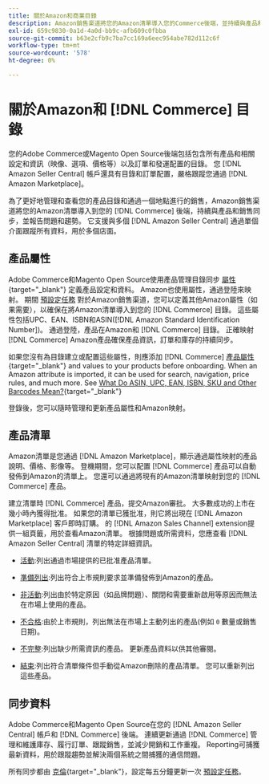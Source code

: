 ```yaml
---
title: 關於Amazon和商業目錄
description: Amazon銷售渠道將您的Amazon清單導入您的Commerce後端，並持續與產品和銷售同步。
exl-id: 659c9830-0a1d-4a0d-bb9c-afb609c0fbba
source-git-commit: b63e2cfb9c7ba7cc169a6eec954abe782d112c6f
workflow-type: tm+mt
source-wordcount: '578'
ht-degree: 0%

---
```


# 關於Amazon和 [!DNL Commerce] 目錄

您的Adobe Commerce或Magento Open Source後端包括包含所有產品和相關設定和資訊（映像、選項、價格等）以及訂單和發運配置的目錄。 您 [!DNL Amazon Seller Central] 帳戶還具有目錄和訂單配置，嚴格跟蹤您通過 [!DNL Amazon Marketplace]。

為了更好地管理和查看您的產品目錄和通過一個地點進行的銷售，Amazon銷售渠道將您的Amazon清單導入到您的 [!DNL Commerce] 後端，持續與產品和銷售同步，並報告問題和趨勢。 它支援與多個 [!DNL Amazon Seller Central] 通過單個介面跟蹤所有資料，用於多個店面。

## 產品屬性

Adobe Commerce和Magento Open Source使用產品管理目錄同步 [屬性](https://docs.magento.com/user-guide/catalog/product-attributes.html){target="_blank"} 定義產品設定和資料。 Amazon也使用屬性，通過登陸來映射。 期間 [預設定任務](./amazon-pre-setup-tasks.md) 對於Amazon銷售渠道，您可以定義其他Amazon屬性（如果需要），以確保在將Amazon清單導入到您的 [!DNL Commerce] 目錄。 這些屬性包括UPC、EAN、ISBN和ASIN([!DNL Amazon Standard Identification Number])。 通過登陸，產品在Amazon和 [!DNL Commerce] 目錄。 正確映射 [!DNL Commerce] Amazon產品確保產品資訊，訂單和庫存的持續同步。

如果您沒有為目錄建立或配置這些屬性，則應添加 [!DNL Commerce] [產品屬性](https://docs.magento.com/user-guide/catalog/product-attributes.html){target="_blank"} and values to your products before onboarding. When an Amazon attribute is imported, it can be used for search, navigation, price rules, and much more. See [What Do ASIN, UPC, EAN, ISBN, SKU and Other Barcodes Mean?](https://sellerskills.com/multi-channel-operations/what-asin-upc-ean-isbn-sku-and-other-barcodes-mean/#what-is-isbn-number){target="_blank"}

登錄後，您可以隨時管理和更新產品屬性和Amazon映射。

## 產品清單

Amazon清單是您通過 [!DNL Amazon Marketplace]，顯示通過屬性映射的產品說明、價格、影像等。 登機期間，您可以配置 [!DNL Commerce] 產品可以自動發佈到Amazon的清單上。 您還可以通過將現有的Amazon清單映射到您的 [!DNL Commerce] 產品。

建立清單時 [!DNL Commerce] 產品，提交Amazon審批。 大多數成功的上市在幾小時內獲得批准。 如果您的清單已獲批准，則它將出現在 [!DNL Amazon Marketplace] 客戶即時訂購。 的 [!DNL Amazon Sales Channel] extension提供一組頁籤，用於查看Amazon清單。 根據問題或所需資料，您應查看 [!DNL Amazon Seller Central] 清單的特定詳細資訊。

- [活動](./active-listings.md):列出通過市場提供的已批准產品清單。

- [準備列出](./ready-to-list.md):列出符合上市規則要求並準備發佈到Amazon的產品。

- [非活動](./inactive-listings.md):列出由於特定原因（如品牌問題）、關閉和需要重新啟用等原因而無法在市場上使用的產品。

- [不合格](./ineligible-listings.md):由於上市規則，列出無法在市場上主動列出的產品(例如 `0` 數量或銷售日期)。

- [不完整](./incomplete-listings.md):列出缺少所需資訊的產品。 更新產品資料以供其他審閱。

- [結束](./ended-listings.md):列出符合清單條件但手動從Amazon刪除的產品清單。 您可以重新列出這些產品。

## 同步資料

Adobe Commerce和Magento Open Source在您的 [!DNL Amazon Seller Central] 帳戶和 [!DNL Commerce] 後端。 連續更新通過 [!DNL Commerce] 管理和維護庫存、履行訂單、跟蹤銷售，並減少開銷和工作重複。 Reporting可捕獲最新資料，用於跟蹤趨勢並解決兩個系統之間捕獲的通信問題。

所有同步都由 [克倫](https://docs.magento.com/user-guide/system/cron.html){target="_blank"}，設定每五分鐘更新一次 [預設定任務](./amazon-pre-setup-tasks.md)。
